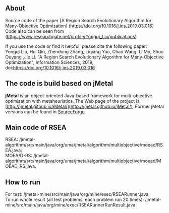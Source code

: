 About
-----
Source code of the paper [A Region Search Evolutionary Algorithm for Many-Objective Optimization] (https://doi.org/10.1016/j.ins.2019.03.016) 
Code also can be seen from (https://www.researchgate.net/profile/Yongqi_Liu/publications)

If you use the code or find it helpful, please cite the following paper:  
Yongqi Liu, Hui Qin, Zhendong Zhang, Liqiang Yao, Chao Wang, Li Mo, Shuo Ouyang ,Jie Li. "A Region Search Evolutionary Algorithm for Many-Objective Optimization", Information Sciences, 2019, doi:https://doi.org/10.1016/j.ins.2019.03.016

## The code is build based on jMetal
**jMetal** is an object-oriented Java-based framework for multi-objective optimization with metaheuristics.
The Web page of the project is: [http://jmetal.github.io/jMetal/](http://jmetal.github.io/jMetal/). Former jMetal versions can be found in [SourceForge](http://jmetal.sourceforge.net). 

## Main code of RSEA
RSEA: /jmetal-algorithm/src/main/java/org/uma/jmetal/algorithm/multiobjective/moead/RSEA.java;  
MOEA/D-RS: /jmetal-algorithm/src/main/java/org/uma/jmetal/algorithm/multiobjective/moead/MOEAD_RS.java.

## How to run
For test: /jmetal-mine/src/main/java/org/mine/exec/RSEARunner.java;  
To run whole result (all test problems, each problem run 20 times): /jmetal-mine/src/main/java/org/mine/exec/RSEARunnerRunResult.java.

